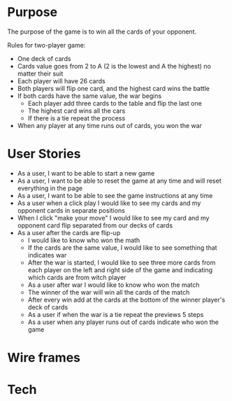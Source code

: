 


# Purpose

The purpose of the game is to win all the cards of your opponent.


Rules for two-player game:
- One deck of cards 
- Cards value goes from 2 to A (2 is the lowest and A the highest) no matter their suit
- Each player will have 26 cards
- Both players will flip one card, and the highest card wins the battle
- If both cards have the same value, the war begins
    - Each player add three cards to the table and flip the last one
    - The highest card wins all the cars 
    - If there is a tie repeat the process
- When any player at any time runs out of cards, you won the war

# User Stories

- As a user, I want to be able to start a new game
- As a user, I want to be able to reset the game at any time and will reset everything in the page
- As a user, I want to be able to see the game instructions at any time
- As a user when a click play I would like to see my cards and my opponent cards in separate positions
- When I click "make your move" I would like to see my card and my opponent card flip separated from our decks of cards
- As a user after the cards are flip-up
    - I would like to know who won the math
    - If  the cards are the same value, I would like to see something that indicates war
    - After the war is started, I would like to see three more cards from each player on the left and right side of the game and indicating which cards are from witch player 
    - As a user after war I would like to know who won the match
    - The winner of the war will win all the cards of the match
    - After every win add at the cards at the bottom of the winner player's deck of cards
    - As a user if when the war is a tie repeat the previews 5 steps 
    - As a user when any player runs out of cards indicate who won the game



# Wire frames





# Tech


